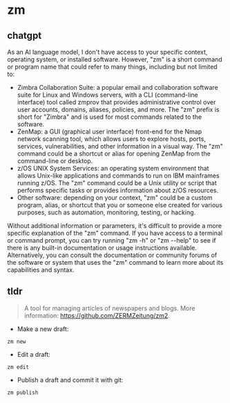 # zm 
## chatgpt 
As an AI language model, I don't have access to your specific context, operating system, or installed software. However, "zm" is a short command or program name that could refer to many things, including but not limited to:

- Zimbra Collaboration Suite: a popular email and collaboration software suite for Linux and Windows servers, with a CLI (command-line interface) tool called zmprov that provides administrative control over user accounts, domains, aliases, policies, and more. The "zm" prefix is short for "Zimbra" and is used for most commands related to the software.
- ZenMap: a GUI (graphical user interface) front-end for the Nmap network scanning tool, which allows users to explore hosts, ports, services, vulnerabilities, and other information in a visual way. The "zm" command could be a shortcut or alias for opening ZenMap from the command-line or desktop.
- z/OS UNIX System Services: an operating system environment that allows Unix-like applications and commands to run on IBM mainframes running z/OS. The "zm" command could be a Unix utility or script that performs specific tasks or provides information about z/OS resources.
- Other software: depending on your context, "zm" could be a custom program, alias, or shortcut that you or someone else created for various purposes, such as automation, monitoring, testing, or hacking.

Without additional information or parameters, it's difficult to provide a more specific explanation of the "zm" command. If you have access to a terminal or command prompt, you can try running "zm -h" or "zm --help" to see if there is any built-in documentation or usage instructions available. Alternatively, you can consult the documentation or community forums of the software or system that uses the "zm" command to learn more about its capabilities and syntax. 

## tldr 
 
> A tool for managing articles of newspapers and blogs.
> More information: <https://github.com/ZERMZeitung/zm2>.

- Make a new draft:

`zm new`

- Edit a draft:

`zm edit`

- Publish a draft and commit it with git:

`zm publish`
